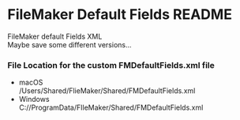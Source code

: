 # FileMaker Default Fields README

FileMaker default Fields XML  
Maybe save some different versions...  


### File Location for the custom FMDefaultFields.xml file

 * macOS  
/Users/Shared/FlieMaker/Shared/FMDefaultFields.xml
* Windows  
C://ProgramData/FIleMaker/Shared/FMDefaultFields.xml
